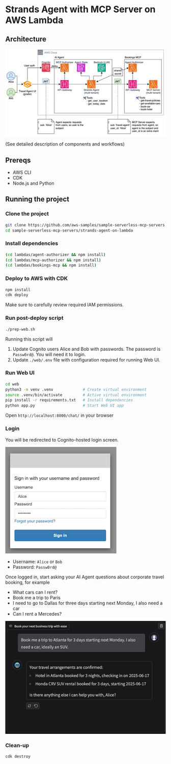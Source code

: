 # Strands Agent with MCP Server on AWS Lambda

## Architecture
![](./img/arch.png)

(See detailed description of components and workflows)

## Prereqs

* AWS CLI
* CDK
* Node.js and Python

## Running the project

### Clone the project 
```bash
git clone https://github.com/aws-samples/sample-serverless-mcp-servers.git
cd sample-serverless-mcp-servers/strands-agent-on-lambda
```

### Install dependencies
```bash
(cd lambdas/agent-authorizer && npm install)
(cd lambdas/mcp-authorizer && npm install)
(cd lambdas/bookings-mcp && npm install)
```

### Deploy to AWS with CDK
```bash
npm install
cdk deploy
```
Make sure to carefully review required IAM permissions. 

### Run post-deploy script
```bash
./prep-web.sh
```

Running this script will
1. Update Cognito users Alice and Bob with passwords. The password is `Passw0rd@`. You will need it to login. 
2. Update `./web/.env` file with configuration required for running Web UI. 

### Run Web UI
```bash
cd web
python3 -m venv .venv             # Create virtual environment
source .venv/bin/activate         # Active virtual environment
pip install -r requirements.txt   # Install dependencies
python app.py                     # Start Web UI app
```

Open `http://localhost:8000/chat/` in your browser

### Login

You will be redirected to Cognito-hosted login screen. 

![](./img/cognito-login.png)

* Username: `Alice` or `Bob`
* Password: `Passw0rd@`

Once logged in, start asking your AI Agent questions about corporate travel booking, for example

* What cars can I rent? 
* Book me a trip to Paris
* I need to go to Dallas for three days starting next Monday, I also need a car
* Can I rent a Mercedes?

![](./img/web-ui.png)

### Clean-up
```bash
cdk destroy
```


